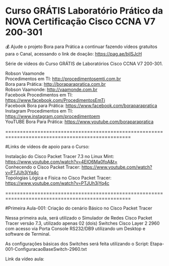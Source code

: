 # Curso GRÁTIS Laboratório Prático da NOVA Certificação Cisco CCNA V7 200-301

💰 Ajude o projeto Bora para Prática a continuar fazendo vídeos gratuitos para o Canal, acessando o link de doação: https://pag.ae/bjlSJcH


Série de vídeos do Curso GRÁTIS de Laboratórios Cisco CCNA V7 200-301.

Robson Vaamonde<br>
Procedimentos em TI: http://procedimentosemti.com.br<br>
Bora para Prática: http://boraparapratica.com.br<br>
Robson Vaamonde: http://vaamonde.com.br<br>
Facebook Procedimentos em TI: https://www.facebook.com/ProcedimentosEmTi<br>
Facebook Bora para Prática: https://www.facebook.com/boraparapratica<br>
Instagram Procedimentos em TI: https://www.instagram.com/procedimentoem<br>
YouTUBE Bora Para Prática: https://www.youtube.com/boraparapratica<br>

=================================================================================================

#Links de vídeos de apoio para o Curso:

Instalação do Cisco Packet Tracer 7.3 no Linux Mint: https://www.youtube.com/watch?v=4EIO6Ma0foA&t=<br>
Conhecendo o Cisco Packet Tracer: https://www.youtube.com/watch?v=PTJUh3jYq4c<br>
Topologias Lógica e Física no Cisco Packet Tracer: https://www.youtube.com/watch?v=PTJUh3jYq4c<br>

=================================================================================================

#Primeira Aula-001: Criação do cenário Básico no Cisco Packet Tracer

Nessa primeira aula, será utilizado o Simulador de Redes Cisco Packet Tracer versão 7.3, utilizado apenas 02 (dois) Switches Cisco Layer 2 2960 com acesso via Porta Console RS232/DB9 utilizando um Desktop e software de Terminal.

As configurações básicas dos Switches será feita utilizando o Script: Etapa-001-ConfiguracaoBaseSwitch-2960.txt

Link da vídeo aula:
